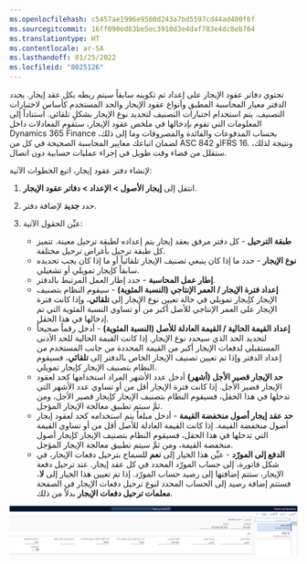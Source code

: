```yaml
---
ms.openlocfilehash: c5457ae1996e9500d243a7bd5597cd44ad400f6f
ms.sourcegitcommit: 16ff090ed83be5ec3910d3e4daf783e4dc8eb764
ms.translationtype: HT
ms.contentlocale: ar-SA
ms.lasthandoff: 01/25/2022
ms.locfileid: "8025126"
---
```

تحتوي دفاتر عقود الإيجار على إعداد تم تكوينه سابقاً سيتم ربطه بكل عقد إيجار. يحدد الدفتر معيار المحاسبة المطبق وأنواع عقود الإيجار والحد المستخدم كأساس لاختبارات التصنيف. يتم استخدام اختبارات التصنيف لتحديد نوع الإيجار بشكلٍ تلقائي. استناداً إلى المعلومات التي تقوم بإدخالها في ملخص عقود الإيجار، ستقوم المعادلات داخل Dynamics 365 Finance بحساب المدفوعات والفائدة والمصروفات وما إلى ذلك، لضمان اتباعك معايير المحاسبة الصحيحة في كل من ASC 842 وIFRS 16. ونتيجة لذلك، ستقلل من قضاء وقت طويل في إجراء عمليات حسابية دون اتصال.

لإنشاء دفتر عقود إيجار، اتبع الخطوات الآتية:

1.  انتقل إلى **إيجار الأصول > الإعداد > دفاتر عقود الإيجار**.
2.  حدد **جديد** لإضافة دفتر.
3.  عيِّن الحقول الآتية:

    - **طبقة الترحيل** - كل دفتر مرفق بعقد إيجار يتم إعداده لطبقة ترحيل معينة. تتميز كل طبقة ترحيل بأغراض ترحيل مختلفة.
    - **نوع الإيجار** - حدد ما إذا كان ينبغي تصنيف الإيجار تلقائياً أو ما إذا كان يجب تحديده سابقاً كإيجار تمويلي أو تشغيلي.
    - **إطار عمل المحاسبة** - حدد إطار العمل المرتبط بالدفتر.
    - **إعداد فترة الإيجار / العمر الإنتاجي (النسبة المئوية)** - سيقوم النظام بتصنيف الإيجار كإيجار تمويلي في حالة تعيين نوع الإيجار إلى **تلقائي**، وإذا كانت فترة الإيجار على العمر الإنتاجي للأصل أكبر من أو تساوي النسبة المئوية التي تم إدخالها في هذا الحقل.
    - **إعداد القيمة الحالية / القيمة العادلة للأصل (النسبة المئوية)** - أدخل رقماً صحيحاً لتحديد الحد الذي سيحدد نوع الإيجار. إذا كانت القيمة الحالية للحد الأدنى المستقبلي لدفعات الإيجار أكبر من القيمة المحددة من جانب المستخدم من إعداد الدفتر وإذا تم تعيين تصنيف الإيجار الخاص بالدفتر إلى **تلقائي**، فسيقوم النظام بتصنيف الإيجار كإيجار تمويلي.
    - **حد الإيجار قصير الأجل (أشهر)** أدخل عدد الأشهر المراد استخدامها كحد لعقود الإيجار قصير الأجل. إذا كانت فترة الإيجار أقل من أو تساوي عدد الأشهر التي تدخلها في هذا الحقل، فسيقوم النظام بتصنيف الإيجار كإيجار قصير الأجل، ومن ثمَّ سيتم تطبيق معالجة الإيجار المؤجل.
    - **حد عقد إيجار أصول منخفضة القيمة** - أدخل مبلغاً يتم استخدامه كحد لعقود إيجار أصول منخفضة القيمة. إذا كانت القيمة العادلة للأصل أقل من أو تساوي القيمة التي تدخلها في هذا الحقل، فسيقوم النظام بتصنيف الإيجار كإيجار أصول منخفضة القيمة، ومن ثمَّ سيتم تطبيق معالجة الإيجار المؤجل.
    - **الدفع إلى المورّد** - عيِّن هذا الخيار إلى **نعم** للسماح بترحيل دفعات الإيجار، في شكل فاتورة، إلى حساب المورّد المحدد في كل عقد إيجار. عند ترحيل دفعة الإيجار، ستتم إضافتها إلى رصيد حساب المورّد. إذا تم تعيين هذا الخيار إلى **لا**، فستتم إضافة رصيد إلى الحساب المحدد لنوع ترحيل دفعات الإيجار في الصفحة **معلمات ترحيل دفعات الإيجار** بدلاً من ذلك.


[ ![لقطة شاشة لصفحة دفتر عقد إيجار تُظهر الحقول المذكورة سابقاً.](../media/asset-lease-book.png) ](../media/asset-lease-book.png#lightbox)

